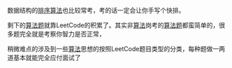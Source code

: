 

数据结构的[排序]()[算法]()也比较常考，考的话一定会让你手写个快排。

剩下的[算法题]()就靠LeetCode的积累了。其实非[算法]()岗考的[算法题]()都蛮简单的，很多题完全就是考察你智力是否正常，

稍微难点的涉及到一些[算法]()思想的按照LeetCode题目类型的分类，每种题做一两道基本就能完全应付面试了